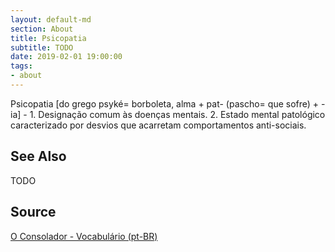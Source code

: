 ```yaml
---
layout: default-md
section: About
title: Psicopatia
subtitle: TODO
date: 2019-02-01 19:00:00
tags:
- about
---
```


Psicopatia [do grego psyké= borboleta, alma + pat- (pascho= que sofre) + -ia] - 1. Designação comum às doenças mentais. 2. Estado mental patológico caracterizado por desvios que acarretam comportamentos anti-sociais.

## See Also
TODO

## Source
[O Consolador - Vocabulário (pt-BR)](http://www.oconsolador.com.br/linkfixo/vocabulario/principal.html)

